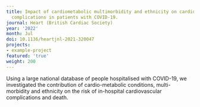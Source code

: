```yaml
---
title: Impact of cardiometabolic multimorbidity and ethnicity on cardiovascular/renal
  complications in patients with COVID-19.
journal: Heart (British Cardiac Society)
year: '2022'
month: Jul
doi: 10.1136/heartjnl-2021-320047
projects:
- example-project
featured: 'true'
weight: 200
---
```


Using a large national database of people hospitalised with COVID-19, we investigated the contribution of cardio-metabolic conditions, multi-morbidity and ethnicity on the risk of in-hospital cardiovascular complications and death.